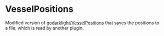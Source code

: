 # VesselPositions
Modified version of [godarklight/VesselPositions](https://github.com/godarklight/VesselPositions) that saves the positions to a file, which is read by another plugin.
